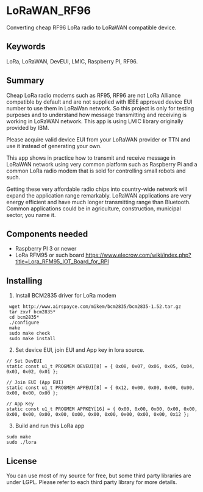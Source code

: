 # LoRaWAN_RF96
Converting cheap RF96 LoRa radio to LoRaWAN compatible device.

## Keywords
LoRa, LoRaWAN, DevEUI, LMIC, Raspberry PI, RF96.

## Summary
Cheap LoRa radio modems such as RF95, RF96 are not LoRa Alliance compatible by default
and are not supplied with IEEE approved device EUI number to use them in LoRaWan network.
So this project is only for testing purposes and to understand how message transmitting and 
receiving is working in LoRaWAN network. This app is using LMIC library originally provided by IBM.

Please acquire valid device EUI from your LoRaWAN provider or TTN and use it instead of generating your own.

This app shows in practice how to transmit and receive message in LoRaWAN network using 
very common platform such as Raspberry Pi and a common LoRa radio modem that is sold for 
controlling small robots and such. 

Getting these very affordable radio chips into country-wide network will expand the application range 
remarkably. LoRaWAN applications are very energy efficient and have much longer transmitting range than Bluetooth. 
Common applications could be in agriculture, construction, municipal sector, you name it.

## Components needed
 - Raspberry PI 3 or newer
 - LoRa RFM95 or such board 
 https://www.elecrow.com/wiki/index.php?title=Lora_RFM95_IOT_Board_for_RPI

## Installing
1. Install BCM2835 driver for LoRa modem 

```
 wget http://www.airspayce.com/mikem/bcm2835/bcm2835-1.52.tar.gz
 tar zxvf bcm2835*
 cd bcm2835*
 ./configure
 make
 sudo make check
 sudo make install
```

2. Set device EUI, join EUI and App key in lora source.
```
// Set DevEUI
static const u1_t PROGMEM DEVEUI[8] = { 0x08, 0x07, 0x06, 0x05, 0x04, 0x03, 0x02, 0x01 };

// Join EUI (App EUI)
static const u1_t PROGMEM APPEUI[8] = { 0x12, 0x00, 0x00, 0x00, 0x00, 0x00, 0x00, 0x00 };

// App Key
static const u1_t PROGMEM APPKEY[16] = { 0x00, 0x00, 0x00, 0x00, 0x00, 0x00, 0x00, 0x00, 0x00, 0x00, 0x00, 0x00, 0x00, 0x00, 0x00, 0x12 };
```

3. Build and run this LoRa app
```
sudo make
sudo ./lora
``` 

## License
You can use most of my source for free, but some third party libraries are under LGPL.
Please refer to each third party library for more details.
